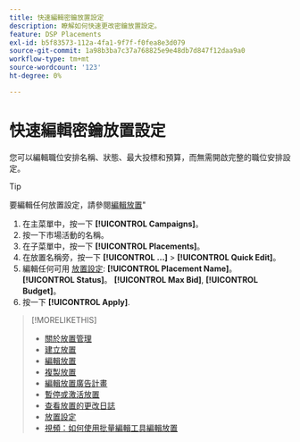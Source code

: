 ```yaml
---
title: 快速編輯密鑰放置設定
description: 瞭解如何快速更改密鑰放置設定。
feature: DSP Placements
exl-id: b5f83573-112a-4fa1-9f7f-f0fea8e3d079
source-git-commit: 1a98b3ba7c37a768825e9e48db7d847f12daa9a0
workflow-type: tm+mt
source-wordcount: '123'
ht-degree: 0%

---
```


# 快速編輯密鑰放置設定

<!-- Some placements don't have this option. Clarify which placement types aren't eligible -- is it PG placements, or all placements using private inventory? And anything else? -->

您可以編輯職位安排名稱、狀態、最大投標和預算，而無需開啟完整的職位安排設定。

>[!TIP]
>
> 要編輯任何放置設定，請參閱[編輯放置](/help/dsp/campaign-management/placements/placement-edit.md)&quot;

1. 在主菜單中，按一下 **[!UICONTROL Campaigns]**。
1. 按一下市場活動的名稱。
1. 在子菜單中，按一下 **[!UICONTROL Placements]**。
1. 在放置名稱旁，按一下  **[!UICONTROL ...]** > **[!UICONTROL Quick Edit]**。
1. 編輯任何可用 [放置設定](placement-settings.md):  **[!UICONTROL Placement Name]**。 **[!UICONTROL Status]**。 **[!UICONTROL Max Bid]**, **[!UICONTROL Budget]**。
1. 按一下 **[!UICONTROL Apply]**.

>[!MORELIKETHIS]
>
>* [關於放置管理](placement-about.md)
>* [建立放置](placement-create.md)
>* [編輯放置](placement-edit.md)
>* [複製放置](placement-duplicate.md)
>* [編輯放置廣告計畫](placement-edit-ad-schedule.md)
>* [暫停或激活放置](placement-pause-activate.md)
>* [查看放置的更改日誌](placement-change-log.md)
>* [放置設定](placement-settings.md)
>* [視頻：如何使用批量編輯工具編輯放置](https://experienceleague.adobe.com/docs/advertising-learn/tutorials/dsp/bulk-edit-placement-tools.html)

